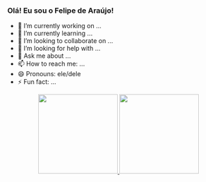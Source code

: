 ### Olá! Eu sou o Felipe de Araújo! 

<!--
**felnixnix/felnixnix** is a ✨ _special_ ✨ repository because its `README.md` (this file) appears on your GitHub profile.

Here are some ideas to get you started:
-->

- 🔭 I’m currently working on ...
- 🌱 I’m currently learning ...
- 👯 I’m looking to collaborate on ...
- 🤔 I’m looking for help with ...
- 💬 Ask me about ...
- 📫 How to reach me: ...
- 😄 Pronouns: ele/dele
- ⚡ Fun fact: ... 



<div align="center">
  <a href="https://github.com/felnixnix">
  <img height="180em" src="https://github-readme-stats.vercel.app/api?username=felnixnix&show_icons=true&theme=dracula&include_all_commits=true&count_private=true"/>
  <img height="180em" src="https://github-readme-stats.vercel.app/api/top-langs/?username=felnixnix&layout=compact&langs_count=7&theme=dracula"/>
</div>
